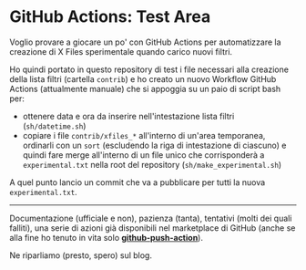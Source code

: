 # GitHub Actions: Test Area
Voglio provare a giocare un po' con GitHub Actions per automatizzare la creazione di X Files sperimentale quando carico nuovi filtri.

Ho quindi portato in questo repository di test i file necessari alla creazione della lista filtri (cartella `contrib`) e ho creato un nuovo Workflow GitHub Actions (attualmente manuale) che si appoggia su un paio di script bash per:

- ottenere data e ora da inserire nell'intestazione lista filtri (`sh/datetime.sh`)
- copiare i file `contrib/xfiles_*` all'interno di un'area temporanea, ordinarli con un `sort` (escludendo la riga di intestazione di ciascuno) e quindi fare merge all'interno di un file unico che corrisponderà a `experimental.txt` nella root del repository (`sh/make_experimental.sh`)

A quel punto lancio un commit che va a pubblicare per tutti la nuova `experimental.txt`.

------

Documentazione (ufficiale e non), pazienza (tanta), tentativi (molti dei quali falliti), una serie di azioni già disponibili nel marketplace di GitHub (anche se alla fine ho tenuto in vita solo **[github-push-action](https://github.com/ad-m/github-push-action)**).

Ne riparliamo (presto, spero) sul blog.